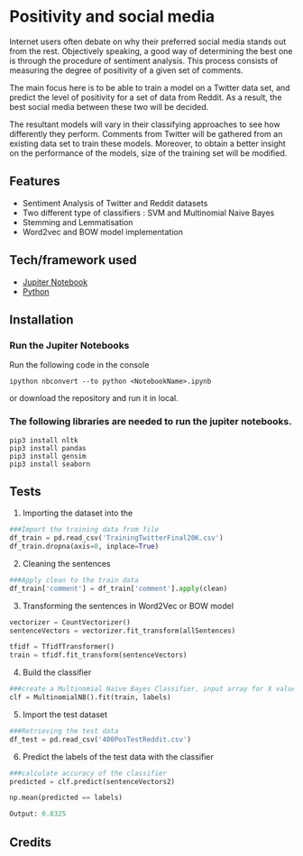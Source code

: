 # Positivity and social media
Internet users often debate on why their preferred social media stands out from the rest. Objectively speaking, a good way of determining the best one is  through  the  procedure  of  sentiment  analysis. This process consists of measuring the degree of positivity of a given set of comments.

The main focus here is to be able to train a model on a Twitter data set, and predict the level of positivity for a set of data from Reddit. As a result, the best social media between these two will be decided.

The resultant models will vary in their classifying approaches to see how differently they perform. Comments from Twitter will be gathered from an existing data set to train these models. Moreover, to obtain a better insight on the performance of the models, size of the training set will be modified.


## Features
* Sentiment Analysis of Twitter and Reddit datasets
* Two different type of classifiers : SVM and Multinomial Naive Bayes
* Stemming and Lemmatisation
* Word2vec and BOW model implementation


## Tech/framework used
* [Jupiter Notebook](https://jupyter.org)
* [Python](https://www.python.org)


## Installation
### Run the Jupiter Notebooks

Run the following code in the console
```
ipython nbconvert --to python <NotebookName>.ipynb
```
or download the repository and run it in local.

### The following libraries are needed to run the jupiter notebooks.

```
pip3 install nltk
pip3 install pandas
pip3 install gensim
pip3 install seaborn
```


## Tests
1. Importing the dataset into the 
```python
###Import the training data from file
df_train = pd.read_csv('TrainingTwitterFinal20K.csv')
df_train.dropna(axis=0, inplace=True)
```
2. Cleaning the sentences
```python
###Apply clean to the train data
df_train['comment'] = df_train['comment'].apply(clean)
```
3. Transforming the sentences in Word2Vec or BOW model
```python
vectorizer = CountVectorizer()
sentenceVectors = vectorizer.fit_transform(allSentences)

tfidf = TfidfTransformer()
train = tfidf.fit_transform(sentenceVectors)
```
4. Build the classifier
```python
###create a Multinomial Naive Bayes Classifier, input array for X values and labels s
clf = MultinomialNB().fit(train, labels)
```
5. Import the test dataset
```python
###Retrieving the test data
df_test = pd.read_csv('400PosTestReddit.csv')
```
6. Predict the labels of the test data with the classifier
```python
###calculate accuracy of the classifier
predicted = clf.predict(sentenceVectors2)

np.mean(predicted == labels)

Output: 0.8325
```

## Credits


